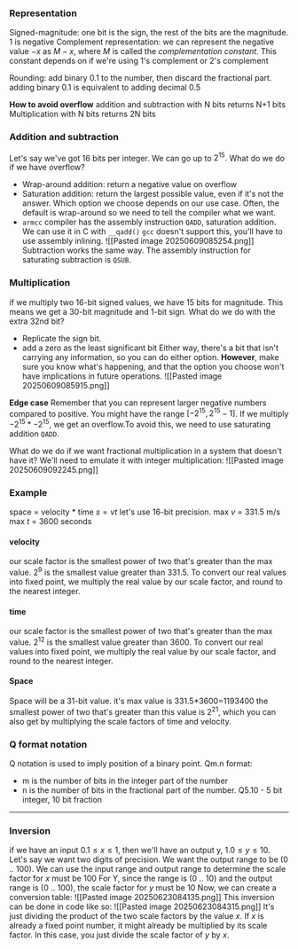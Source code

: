 ### Representation


Signed-magnitude:
	one bit is the sign, the rest of the bits are the magnitude. 1 is negative
Complement representation:
	we can represent the negative value $-x$ as $M-x$, where $M$ is called the *complementation constant*. This constant depends on if we're using 1's complement or 2's complement

Rounding:
	add binary 0.1 to the number, then discard the fractional part. adding binary 0.1 is equivalent to adding decimal 0.5

**How to avoid overflow**
addition and subtraction with N bits returns N+1 bits
Multiplication with N bits returns 2N bits

### Addition and subtraction
Let's say we've got 16 bits per integer. We can go up to $2^{15}.$ What do we do if we have overflow?
- Wrap-around addition: return a negative value on overflow
- Saturation addition: return the largest possible value, even if it's not the answer.
Which option we choose depends on our use case. Often, the default is wrap-around so we need to tell the compiler what we want.
- `armcc` compiler has the assembly instruction `QADD`, saturation addition. We can use it in C with `__qadd()` `gcc` doesn't support this, you'll have to use assembly inlining.
![[Pasted image 20250609085254.png]]
Subtraction works the same way. The assembly instruction for saturating subtraction is `QSUB`.

### Multiplication
if we multiply two 16-bit signed values, we have 15 bits for magnitude. This means we get a 30-bit magnitude and 1-bit sign. What do we do with the extra 32nd bit?
- Replicate the sign bit. 
- add a zero as the least significant bit
Either way, there's a bit that isn't carrying any information,  so you can do either option. **However**, make sure you know what's happening, and that the option you choose won't have implications in future operations.
![[Pasted image 20250609085915.png]]

**Edge case**
Remember that you can represent larger negative numbers compared to positive. You might have the range $[-2^{15},2^{15}-1]$. If we multiply $-2^{15}*-2^{15}$, we get an overflow.To avoid this, we need to use saturating addition `QADD`.

What do we do if we want fractional multiplication in a system that doesn't have it? We'll need to emulate it with integer multiplication:
![[Pasted image 20250609092245.png]]

### Example
space = velocity * time
$s=vt$
let's use 16-bit precision.
max $v$ = 331.5 m/s
max $t$ = 3600 seconds

#### velocity
our scale factor is the smallest power of two that's greater than the max value. $2^{9}$ is the smallest value greater than 331.5.
To convert our real values into fixed point, we multiply the real value by our scale factor, and round to the nearest integer.
#### time
our scale factor is the smallest power of two that's greater than the max value. $2^{12}$ is the smallest value greater than 3600.
To convert our real values into fixed point, we multiply the real value by our scale factor, and round to the nearest integer.

#### Space
Space will be a 31-bit value. it's max value is 331.5\*3600=1193400
the smallest power of two that's greater than this value is $2^{21}$, which you can also get by multiplying the scale factors of time and velocity.

### Q format notation
Q notation is used to imply position of a binary point.
Qm.n format:
- m is the number of bits in the integer part of the number
- n is the number of bits in the fractional part of the number.
Q5.10 - 5 bit integer, 10 bit fraction
___
### Inversion
if we have an input $0.1\leq{}x\leq1$, then we'll have an output y, $1.0\leq{}y\leq10$.
Let's say we want two digits of precision. We want the output range to be (0 .. 100). We can use the input range and output range to determine the scale factor for $x$ must be 100
For Y, since the range is (0 .. 10) and the output range is (0 .. 100), the scale factor for $y$ must be 10
Now, we can create a conversion table:
![[Pasted image 20250623084135.png]]
This inversion can be done in code like so:
![[Pasted image 20250623084315.png]]
It's just dividing the product of the two scale factors by the value $x$.
If $x$ is already a fixed point number, it might already be multiplied by its scale factor. In this case, you just divide the scale factor of $y$ by $x$.

